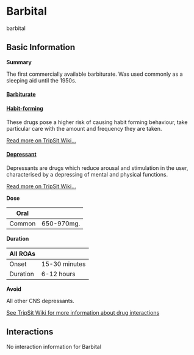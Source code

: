 # Barbital

barbital

## Basic Information

**Summary**

The first commercially available barbiturate. Was used commonly as a sleeping aid until the 1950s.

#### [Barbiturate](/category/barbiturate)

#### [Habit-forming](/category/habit-forming)

These drugs pose a higher risk of causing habit forming behaviour, take particular care with the amount and frequency they are taken.

[Read more on TripSit Wiki...](#{category.wiki})

#### [Depressant](/category/depressant)

Depressants are drugs which reduce arousal and stimulation in the user, characterised by a depressing of mental and physical functions.

[Read more on TripSit Wiki...](#{category.wiki})

**Dose**

| Oral   |            |
| ------ | ---------- |
| Common | 650-970mg. |

**Duration**

| All ROAs |               |
| -------- | ------------- |
| Onset    | 15-30 minutes |
| Duration | 6-12 hours    |

**Avoid**

All other CNS depressants.

[See TripSit Wiki for more information about drug interactions](http://combo.tripsit.me/)

## Interactions

No interaction information for Barbital